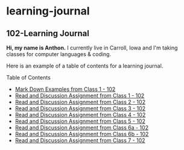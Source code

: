 # learning-journal

## 102-Learning Journal

**Hi, my name is Anthon.** I currently live in Carroll, Iowa and I'm taking classes for computer languages & coding.


Here is an example of a table of contents for a learning journal.

Table of Contents
- [Mark Down Examples from Class 1 - 102](/MarkdownExamples.md)
- [Read and Discussion Assignment from Class 1 - 102](/Discussion.md)
- [Read and Discussion Assignment from Class 2 - 102](/Discussion_02.md)
- [Read and Discussion Assignment from Class 3 - 102](/Discussion_03.md)
- [Read and Discussion Assignment from Class 4 - 102](/Discussion_04.md)
- [Read and Discussion Assignment from Class 5 - 102](/DESIGN_WEBPAGES_WITH_CSS.md)
- [Read and Discussion Assignment from Class 6a - 102](/DYNAMIC_WEBPAGES_WITH_JAVASCRIPT.md)
- [Read and Discussion Assignment from Class 6b - 102](/COMPUTER_ARCHITECTURE_AND_LOGIC.md)
- [Read and Discussion Assignment from Class 7 - 102](/PROGRAMMING_WITH_JAVASCRIPT.md)
